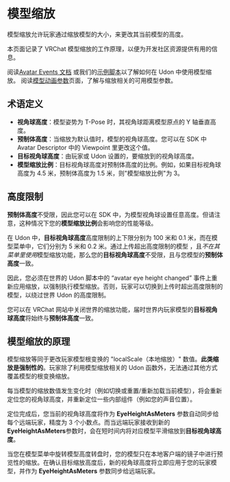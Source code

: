 # 模型缩放

模型缩放允许玩家通过缩放模型的大小，来更改其当前模型的高度。

本页面记录了 VRChat 模型缩放的工作原理，以便为开发社区资源提供有用的信息。

阅读[Avatar Events 文档](/creators.vrchat.com/worlds/udon/players/player-avatar-scaling) 或我们的[示例脚本](/creators.vrchat.com/worlds/examples/udon-example-scene/avatar-scaling-settings)以了解如何在 Udon 中使用模型缩放。
阅读[模型动画参数](/creators.vrchat.com/avatars/animator-parameters#模型动画参数列表)页面，了解与缩放相关的可用模型参数。

## 术语定义

* **视角球高度**：模型姿势为 T-Pose 时，其视角球距离模型原点的 Y 轴垂直高度。
* **预制体高度**：当缩放为默认值时，模型的视角球高度。您可以在 SDK 中 Avatar Descriptor 中的 Viewpoint 里更改这个值。
* **目标视角球高度**：由玩家或 Udon 设置的，要缩放到的视角球高度。
* **模型缩放比例**：目标视角球高度对预制体高度的比例。例如，如果目标视角球高度为 4.5 米，预制体高度为 1.5 米，则"模型缩放比例"为 3。

## 高度限制

**预制体高度**不受限，因此您可以在 SDK 中，为模型视角球设置任意高度。但请注意，这种情况下您的**模型缩放比例**会影响您的性能等级。

在 Udon 中，**目标视角球高度**高度限制的上下限分别为 100 米和 0.1 米，而在模型菜单中，它们分别为 5 米和 0.2 米。通过上传超出高度限制的模型 ，且*不在其菜单里使用*模型缩放功能，那么您的**目标视角球高度**不受限，且与您模型的**预制体高度**一致。

因此，您必须在世界的 Udon 脚本中的 “avatar eye height changed” 事件上重新应用缩放，以强制执行模型缩放。否则，玩家可以切换到上传时超出高度限制的模型，以绕过世界 Udon 的高度限制。

您可以在 VRChat 网站中关闭世界的缩放功能，届时世界内玩家模型的**目标视角球高度**将始终与**预制体高度**一致。

## 模型缩放的原理

模型缩放等同于更改玩家模型根变换的 "localScale（本地缩放）" 数值。**此类缩放是强制性的**。玩家除了利用模型缩放相关的 Udon 函数外，无法通过其他方式覆盖模型的根变换缩放。

每当模型的缩放数值发生变化时（例如切换或重置/重新加载当前模型），将会重新定位您的视角球高度，并重新定位一些内部组件（例如您的声音位置）。

定位完成后，您当前的视角球高度将作为 **EyeHeightAsMeters** 参数自动同步给每个远端玩家，精度为 3 个小数点。而当远端玩家接收到新的**EyeHeightAsMeters**参数时，会在短时间内将对应模型平滑缩放到**目标视角球高度**。

当您在模型菜单中旋转模型高度转盘时，您的模型只在本地客户端的镜子中进行预览性的缩放。在确认目标缩放高度后，新的视角球高度将立即应用于您的玩家模型，并作为 **EyeHeightAsMeters** 参数同步给远端玩家。